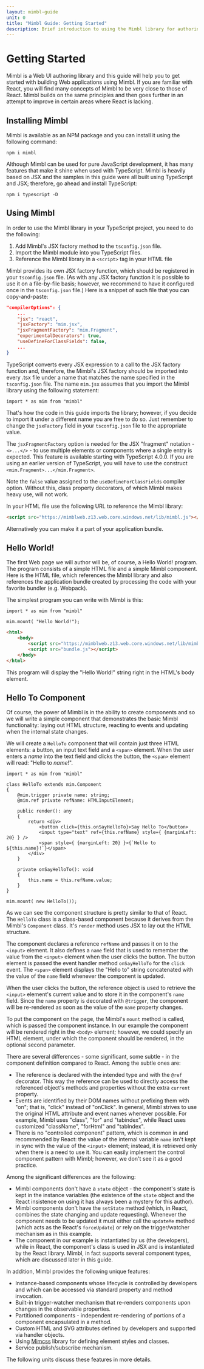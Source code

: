 ```yaml
---
layout: mimbl-guide
unit: 0
title: "Mimbl Guide: Getting Started"
description: Brief introduction to using the Mimbl library for authoring Web UI.
---
```


# Getting Started

Mimbl is a Web UI authoring library and this guide will help you to get started with building Web applications using Mimbl. If you are familiar with React, you will find many concepts of Mimbl to be very close to those of React. Mimbl builds on the same principles and then goes further in an attempt to improve in certain areas where React is lacking.

## Installing Mimbl
Mimbl is available as an NPM package and you can install it using the following command:

```shell
npm i mimbl
```

Although Mimbl can be used for pure JavaScript development, it has many features that make it shine when used with TypeScript. Mimbl is heavily based on JSX and the samples in this guide were all built using TypeScript and JSX; therefore, go ahead and install TypeScript:
```
npm i typescript -D
```

## Using Mimbl
In order to use the Mimbl library in your TypeScript project, you need to do the following:

1. Add Mimbl's JSX factory method to the `tsconfig.json` file.
1. Import the Mimbl module into you TypeScript files.
1. Reference the Mimbl library in a `<script>` tag in your HTML file

Mimbl provides its own JSX factory function, which should be registered in your `tsconfig.json` file. (As with any JSX factory function it is possible to use it on a file-by-file basis; however, we recommend to have it configured once in the `tsconfig.json` file.) Here is a snippet of such file that you can copy-and-paste:

```json
"compilerOptions": {
    ...
    "jsx": "react",
    "jsxFactory": "mim.jsx",
    "jsxFragmentFactory": "mim.Fragment",
    "experimentalDecorators": true,
    "useDefineForClassFields": false,
    ...
}
```

TypeScript converts every JSX expression to a call to the JSX factory function and, therefore, the Mimbl's JSX factory should be imported into every .tsx file under a name that matches the name specified in the `tsconfig.json` file. The name `mim.jsx` assumes that you import the Mimbl library using the following statement:

```tsx
import * as mim from "mimbl"
```

That's how the code in this guide imports the library; however, if you decide to import it under a different name you are free to do so. Just remember to change the `jsxFactory` field in your `tsconfig.json` file to the appropriate value.

The `jsxFragmentFactory` option is needed for the JSX "fragment" notation - `<>...</>` - to use multiple elements or components where a single entry is expected. This feature is available starting with TypeScript 4.0.0. If you are using an earlier version of TypeScript, you will have to use the construct `<mim.Fragment>...</mim.Fragment>`.

Note the `false` value assigned to the `useDefineForClassFields` compiler option. Without this, class property decorators, of which Mimbl makes heavy use, will not work.

In your HTML file use the following URL to reference the Mimbl library:

```html
<script src="https://mimblweb.z13.web.core.windows.net/lib/mimbl.js"></script>
```

Alternatively you can make it a part of your application bundle.

## Hello World!
The first Web page we will author will be, of course, a Hello World! program. The program consists of a simple HTML file and a simple Mimbl component. Here is the HTML file, which references the Mimbl library and also references the application bundle created by processing the code with your favorite bundler (e.g. Webpack).

The simplest program you can write with Mimbl is this:

```tsx
import * as mim from "mimbl"

mim.mount( "Hello World!");
```

```html
<html>
    <body>
        <script src="https://mimblweb.z13.web.core.windows.net/lib/mimbl.js"></script>
        <script src="bundle.js"></script>
    </body>
</html>
```

This program will display the "Hello World!" string right in the HTML's body element.

## Hello To Component
Of course, the power of Mimbl is in the ability to create components and so we will write a simple component that demonstrates the basic Mimbl functionality: laying out HTML structure, reacting to events and updating when the internal state changes.

We will create a `HelloTo` component that will contain just three HTML elements: a button, an input text field and a `<span>` element. When the user enters a *name* into the text field and clicks the button, the `<span>` element will read: "Hello to *name*!".

```tsx
import * as mim from "mimbl"

class HelloTo extends mim.Component
{
    @mim.trigger private name: string;
    @mim.ref private refName: HTMLInputElement;

    public render(): any
    {
        return <div>
            <button click={this.onSayHelloTo}>Say Hello To</button>
            <input type="text" ref={this.refName} style={ {marginLeft: 20} } />
            <span style={ {marginLeft: 20} }>{`Hello to ${this.name}!`}</span>
        </div>
    }

    private onSayHelloTo(): void
    {
        this.name = this.refName.value;
    }
}

mim.mount( new HelloTo());
```

As we can see the component structure is pretty similar to that of React. The `HelloTo` class is a class-based component because it derives from the Mimbl's `Component` class. It's `render` method uses JSX to lay out the HTML structure.

The component declares a reference `refName` and passes it on to the `<input>` element. It also defines a `name` field that is used to remember the value from the `<input>` element when the user clicks the button. The button element is passed the event handler method `onSayHelloTo` for the `click` event. The `<span>` element displays the "Hello to" string concatenated with the value of the `name` field whenever the component is updated.

When the user clicks the button, the reference object is used to retrieve the `<input>` element's current value and to store it in the component's `name` field. Since the `name` property is decorated with `@trigger`, the component will be re-rendered as soon as the value of the `name` property changes.

To put the component on the page, the Mimbl's `mount` method is called, which is passed the component instance. In our example the component will be rendered right in the `<body>` element; however, we could specify an HTML element, under which the component should be rendered, in the optional second parameter.

There are several differences - some significant, some subtle - in the component definition compared to React. Among the subtle ones are:

- The reference is declared with the intended type and with the `@ref` decorator. This way the reference can be used to directly access the referenced object's methods and properties without the extra `current` property.
- Events are identified by their DOM names without prefixing them with "on"; that is, "click" instead of "onClick". In general, Mimbl strives to use the original HTML attribute and event names whenever possible. For example, Mimbl uses "class", "for" and "tabindex", while React uses customized "className", "forHtml" and "tabIndex".
- There is no "controlled component" pattern, which is common in and recommended by React: the value of the internal variable `name` isn't kept in sync with the value of the `<input>` element; instead, it is retrieved only when there is a need to use it. You can easily implement the control component pattern with Mimbl; however, we don't see it as a good practice.

Among the significant differences are the following:

- Mimbl components don't have a `state` object - the component's state is kept in the instance variables (the existence of the `state` object and the React insistence on using it has always been a mystery for this author).
- Mimbl components don't have the `setState` method (which, in React, combines the state changing and update requesting). Whenever the component needs to be updated it must either call the `updateMe` method (which acts as the React's `forceUpdate`) or rely on the trigger/watcher mechanism as in this example.
- The component in our example is instantiated by us (the developers), while in React, the component's class is used in JSX and is instantiated by the React library. Mimbl, in fact supports several component types, which are discussed later in this guide.

In addition, Mimbl provides the following unique features:

- Instance-based components whose lifecycle is controlled by developers and which can be accessed via standard property and method invocation.
- Built-in trigger-watcher mechanism that re-renders components upon changes in the observable properties.
- Partitioned components - independent re-rendering of portions of a component encapsulated in a method.
- Custom HTML and SVG attributes defined by developers and supported via handler objects.
- Using [Mimcss](https:/www.mimcss.com/guide/introduction.html) library for defining element styles and classes.
- Service publish/subscribe mechanism.

The following units discuss these features in more details.


